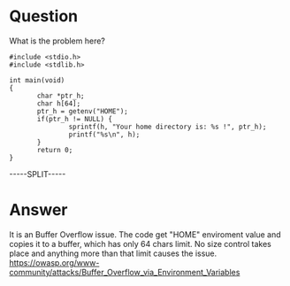 # Question
 
What is the problem here?
 
```
#include <stdio.h>
#include <stdlib.h>

int main(void)
{
       char *ptr_h;
       char h[64];
       ptr_h = getenv("HOME");
       if(ptr_h != NULL) {
               sprintf(h, "Your home directory is: %s !", ptr_h);
               printf("%s\n", h);
       }
       return 0;
}
```
 
-----SPLIT-----
 
# Answer

It is an Buffer Overflow issue. The code get "HOME" enviroment value and copies it to a buffer, which has only 64 chars limit. No size control takes place and anything more than that limit causes the issue. https://owasp.org/www-community/attacks/Buffer_Overflow_via_Environment_Variables